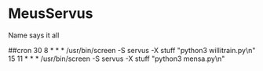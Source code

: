 # MeusServus
Name says it all

##cron
30 8 * * * /usr/bin/screen -S servus -X stuff "python3 willitrain.py\n"
15 11 * * * /usr/bin/screen -S servus -X stuff "python3 mensa.py\n"
